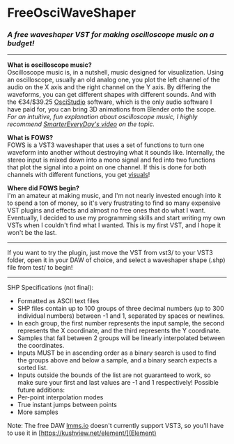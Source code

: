 # FreeOsciWaveShaper
### *A free waveshaper VST for making oscilloscope music on a budget!*

----------

**What is oscilloscope music?**  
Oscilloscope music is, in a nutshell, music designed for visualization. Using an oscilloscope, usually an old analog one, you plot the left channel of the audio on the X axis and the right channel on the Y axis. By differing the waveforms, you can get different shapes with different sounds. And with the €34/$39.25 [OsciStudio](https://oscilloscopemusic.com/oscistudio.php) software, which is the only audio software I have paid for, you can bring 3D animations from Blender onto the scope.  
*For an intuitive, fun explanation about oscilloscope music, I highly recommend [SmarterEveryDay's video](https://www.youtube.com/watch?v=4gibcRfp4zA) on the topic.*

**What is FOWS?**  
FOWS is a VST3 waveshaper that uses a set of functions to turn one waveform into another without destroying what it sounds like. Internally, the stereo input is mixed down into a mono signal and fed into two functions that plot the signal into a point on one channel. If this is done for both channels with different functions, you get [visuals](https://youtu.be/YyP5Ri4NXtg "Demonstration of an early-prototype algorithm")!

**Where did FOWS begin?**  
I'm an amateur at making music, and I'm not nearly invested enough into it to spend a ton of money, so it's very frustrating to find so many expensive VST plugins and effects and almost no free ones that do what I want. Eventually, I decided to use my programming skills and start writing my own VSTs when I couldn't find what I wanted. This is my first VST, and I hope it won't be the last.

----------

If you want to try the plugin, just move the VST from vst3/ to your VST3 folder, open it in your DAW of choice, and select a waveshaper shape (.shp) file from test/ to begin!

----------

SHP Specifications (not final):
- Formatted as ASCII text files
- SHP files contain up to 100 groups of three decimal numbers (up to 300 individual numbers) between -1 and 1, separated by spaces or newlines.
- In each group, the first number represents the input sample, the second represents the X coordinate, and the third represents the Y coordinate.
- Samples that fall between 2 groups will be linearly interpolated between the coordinates.
- Inputs MUST be in ascending order as a binary search is used to find the groups above and below a sample, and a binary search expects a sorted list.
- Inputs outside the bounds of the list are not guaranteed to work, so make sure your first and last values are -1 and 1 respectively!
Possible future additions:
- Per-point interpolation modes
- True instant jumps between points
- More samples

Note: The free DAW [lmms.io](LMMS) doesn't currently support VST3, so you'll have to use it in [https://kushview.net/element/](Element)
